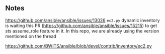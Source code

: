 ###

## Notes
https://github.com/ansible/ansible/issues/13026
`ec2.py` dynamic inventory is waiting this PR (https://github.com/ansible/ansible/issues/15215) to get sts assume_role feature in it. In this repo, we are already using the version mentioned on the thread

https://github.com/BWITS/ansible/blob/devel/contrib/inventory/ec2.py